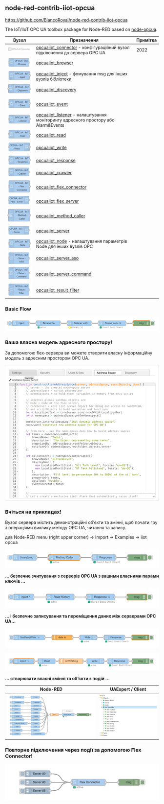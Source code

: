 ## node-red-contrib-iiot-opcua

<https://github.com/BiancoRoyal/node-red-contrib-iiot-opcua>

The IoT/IIoT OPC UA toolbox package for Node-RED based on [node-opcua](https://github.com/node-opcua/node-opcua).

| Вузол                                                        | Призначення                                                  | Примітка |
| ------------------------------------------------------------ | ------------------------------------------------------------ | -------- |
| ![image-20220610235755971](media1/image-20220610235755971.png) | [opcuaiiot_connector](opcuaiiot_connector.md) - конфігураційний вузол підключення до сервера OPC UA | 2022     |
| ![image-20220610235814261](media1/image-20220610235814261.png) | [opcuaiiot_browser](opcuaiiot_browser.md)                    |          |
| ![image-20220610235826749](media1/image-20220610235826749.png) | [opcuaiiot_inject](opcuaiiot_inject.md) - фомування msg для інших вузлів бібліотеки |          |
| ![image-20220610235837651](media1/image-20220610235837651.png) | [opcuaiiot_discovery](opcuaiiot_discovery.md)                |          |
| ![image-20220610235857187](media1/image-20220610235857187.png) | [opcuaiiot_event](opcuaiiot_event.md)                        |          |
| ![image-20220610235907143](media1/image-20220610235907143.png) | [opcuaiiot_listener](opcuaiiot_listener.md) - налаштування моніторингу адресного простору або Alarm&Events |          |
| ![image-20220610235919546](media1/image-20220610235919546.png) | [opcuaiiot_read](opcuaiiot_read.md)                          |          |
| ![image-20220610235928879](media1/image-20220610235928879.png) | [opcuaiiot_write](opcuaiiot_write.md)                        |          |
| ![image-20220610235938885](media1/image-20220610235938885.png) | [opcuaiiot_response](opcuaiiot_response.md)                  |          |
| ![image-20220610235948830](media1/image-20220610235948830.png) | [opcuaiiot_crawler](opcuaiiot_crawler.md)                    |          |
| ![image-20220611000001500](media1/image-20220611000001500.png) | [opcuaiiot_flex_connector](opcuaiiot_flex_connector.md)      |          |
| ![image-20220611000011916](media1/image-20220611000011916.png) | [opcuaiiot_flex_server](opcuaiiot_flex_server.md)            |          |
| ![image-20220611000021811](media1/image-20220611000021811.png) | [opcuaiiot_method_caller](opcuaiiot_method_caller.md)        |          |
| ![image-20220611000036131](media1/image-20220611000036131.png) | [opcuaiiot_server](opcuaiiot_server.md)                      |          |
| ![image-20220611000047854](media1/image-20220611000047854.png) | [opcuaiiot_node](opcuaiiot_node.md) - налаштування параметрів Node для інших вузлів OPC |          |
| ![image-20220611000058212](media1/image-20220611000058212.png) | [opcuaiiot_server_aso](opcuaiiot_server_aso.md)              |          |
| ![image-20220611000107882](media1/image-20220611000107882.png) | [opcuaiiot_server_command](opcuaiiot_server_command.md)      |          |
| ![image-20220611000118629](media1/image-20220611000118629.png) | [opcuaiiot_result_filter](opcuaiiot_result_filter.md)        |          |

### Basic Flow

![Flow Example](media1/browser-listener-flow3-active.png)

### Ваша власна модель адресного простору!

За допомогою flex-сервера ви можете створити власну інформаційну модель з адресним простором OPC UA.

![Flex server Example](media1/flexServerAddressSapceExamplev3.png)

### Вчіться на прикладах!

Вузол сервера містить демонстраційні об’єкти та змінні, щоб почати гру з операціями виклику методу OPC UA, читання та запису.

див Node-RED menu (right upper corner) -> Import -> Examples -> iiot opcua



![Flow Example](media1/method-call3-active.png)

**... безпечне зчитування з серверів OPC UA з вашими власними парами ключів ...**

![Read Example](media1/read-history3-active.png)

**... і безпечне записування та переміщення даних між серверами OPC UA...**

![Write Example](media1/write-flow3-active.png)

![Read Write Example](media1/write-read-flow3.png)

**... створювати власні змінні та об’єкти з подій ...**

| Node-RED                                    | UAExpert / Client                                    |
| ------------------------------------------- | ---------------------------------------------------- |
| ![ASO Example](media1/server-aso-flow3.png) | ![ASO UAExpert](media1/ASOTestVariablesUAExpert.png) |

### Повторне підключення через події за допомогою Flex Connector! 

![Flow Flex Connector](media1/flex-connector-flow31.png)

## 